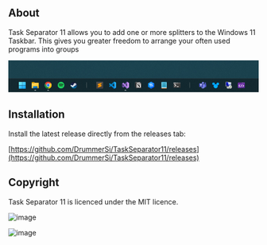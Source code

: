 

## About

Task Separator 11 allows you to add one or more splitters to the Windows 11 Taskbar. This gives you greater freedom to arrange your often used programs into groups

![image](taskbar-split.png)


## Installation
Install the latest release directly from the releases tab:

[https://github.com/DrummerSi/TaskSeparator11/releases](https://github.com/DrummerSi/TaskSeparator11/releases)


## Copyright

Task Separator 11 is licenced under the MIT licence.


![image](https://github.com/DrummerSi/TaskSeparator11/assets/1278476/8c6cb8cb-3f2f-46a3-827f-89f81631a36e)


![image](https://github.com/DrummerSi/TaskSeparator11/assets/1278476/dfa6dc3f-14d0-44e4-b8aa-3759bcf735b2)




